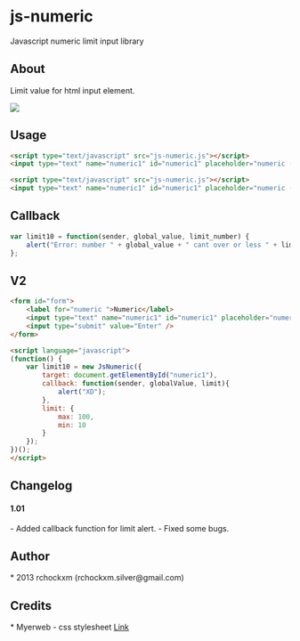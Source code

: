 js-numeric
========

Javascript numeric limit input library

<h2><a name="about" class="anchor" href="#about"><span class="mini-icon mini-icon-link"></span></a>About</h2>

Limit value for html input element.

<img src="http://i.imgur.com/EaujkKq.jpg" />

<h2><a name="usage" class="anchor" href="#usage"><span class="mini-icon mini-icon-link"></span></a>Usage</h2>

```html
<script type="text/javascript" src="js-numeric.js"></script>
<input type="text" name="numeric1" id="numeric1" placeholder="numeric (10)" onkeypress="return NumericLimits(this, 10);" />
```

```html
<script type="text/javascript" src="js-numeric.js"></script>
<input type="text" name="numeric1" id="numeric1" placeholder="numeric (10)" onkeypress="return NumericLimits(this, 10, limit10);" />
```

<h2><a name="callback" class="anchor" href="#callback"><span class="mini-icon mini-icon-link"></span></a>Callback</h2>

```js
var limit10 = function(sender, global_value, limit_number) {
    alert("Error: number " + global_value + " cant over or less " + limit_number + "!!");
};
```

<h2><a name="v2" class="anchor" href="#v2"><span class="mini-icon mini-icon-link"></span></a>V2</h2>

```html
<form id="form">
    <label for="numeric ">Numeric</label>
    <input type="text" name="numeric1" id="numeric1" placeholder="numeric (10 ~ 100)" />
    <input type="submit" value="Enter" />
</form>

<script language="javascript">
(function() {
    var limit10 = new JsNumeric({
        target: document.getElementById("numeric1"),
        callback: function(sender, globalValue, limit){
            alert("XD");
        },
        limit: {
            max: 100,
            min: 10
        }
    });
})();
</script>
```

<h2><a name="changelog" class="anchor" href="#about"><span class="mini-icon mini-icon-link"></span></a>Changelog</h2>

<h4>1.01</h4>
- Added callback function for limit alert.
- Fixed some bugs.

<h2><a name="author" class="anchor" href="#author"><span class="mini-icon mini-icon-link"></span></a>Author</h2>
* 2013 rchockxm (rchockxm.silver@gmail.com)

<h2><a name="credits" class="anchor" href="#credits"><span class="mini-icon mini-icon-link"></span></a>Credits</h2>
* Myerweb - css stylesheet <a href="http://meyerweb.com/eric/tools/css/reset/">Link</a>

